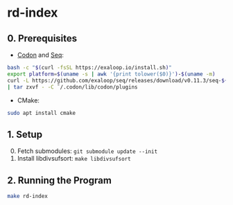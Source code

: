 # rd-index

## 0. Prerequisites
 - [Codon](https://docs.exaloop.io/codon/) and [Seq](https://docs.seq-lang.org/):

```bash
bash -c "$(curl -fsSL https://exaloop.io/install.sh)"
export platform=$(uname -s | awk '{print tolower($0)}')-$(uname -m)
curl -L https://github.com/exaloop/seq/releases/download/v0.11.3/seq-${platform}.tar.gz \
| tar zxvf - -C ˜/.codon/lib/codon/plugins
```

 - CMake:
 
```bash
sudo apt install cmake
```

## 1. Setup
 0. Fetch submodules: `git submodule update --init`
 1. Install libdivsufsort: `make libdivsufsort`

## 2. Running the Program
```bash
make rd-index
```
